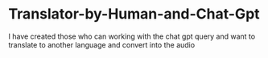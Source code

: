 # Translator-by-Human-and-Chat-Gpt
I have created those who can working with the chat gpt query and want to translate to another language and convert into the audio 
